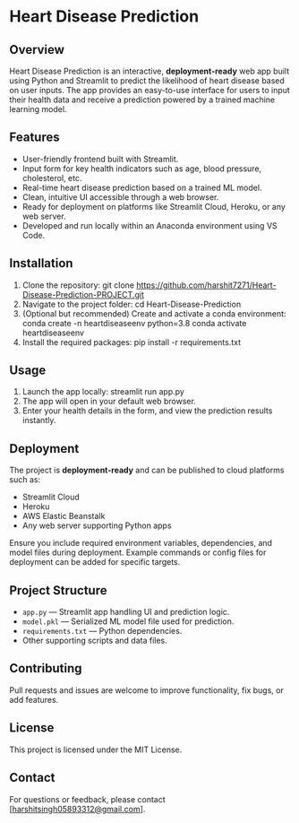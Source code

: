 # Heart Disease Prediction

## Overview
Heart Disease Prediction is an interactive, **deployment-ready** web app built using Python and Streamlit to predict the likelihood of heart disease based on user inputs. The app provides an easy-to-use interface for users to input their health data and receive a prediction powered by a trained machine learning model.

## Features
- User-friendly frontend built with Streamlit.
- Input form for key health indicators such as age, blood pressure, cholesterol, etc.
- Real-time heart disease prediction based on a trained ML model.
- Clean, intuitive UI accessible through a web browser.
- Ready for deployment on platforms like Streamlit Cloud, Heroku, or any web server.
- Developed and run locally within an Anaconda environment using VS Code.

## Installation

1. Clone the repository:
   git clone https://github.com/harshit7271/Heart-Disease-Prediction-PROJECT.git
2. Navigate to the project folder:
   cd Heart-Disease-Prediction
3. (Optional but recommended) Create and activate a conda environment:
    conda create -n heartdiseaseenv python=3.8
    conda activate heartdiseaseenv
4. Install the required packages:
   pip install -r requirements.txt

## Usage

1. Launch the app locally:
   streamlit run app.py
2. The app will open in your default web browser.
3. Enter your health details in the form, and view the prediction results instantly.

## Deployment

The project is **deployment-ready** and can be published to cloud platforms such as:

- Streamlit Cloud
- Heroku
- AWS Elastic Beanstalk
- Any web server supporting Python apps

Ensure you include required environment variables, dependencies, and model files during deployment. Example commands or config files for deployment can be added for specific targets.

## Project Structure

- `app.py` — Streamlit app handling UI and prediction logic.
- `model.pkl` — Serialized ML model file used for prediction.
- `requirements.txt` — Python dependencies.
- Other supporting scripts and data files.

## Contributing

Pull requests and issues are welcome to improve functionality, fix bugs, or add features.

## License

This project is licensed under the MIT License.

## Contact

For questions or feedback, please contact [harshitsingh05893312@gmail.com].

